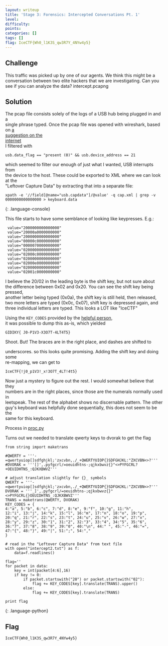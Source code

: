 ```yaml
---
layout: writeup
title: 'Stage 3: Forensics: Intercepted Conversations Pt. 1'
level:
difficulty:
points:
categories: []
tags: []
flag: IceCTF{Wh0_l1K3S_qw3R7Y_4NYw4y5}
---
```

## Challenge

This traffic was picked up by one of our agents. We think this might be
a conversation between two elite hackers that we are investigating. Can
you see if you can analyze the data? intercept.pcapng

## Solution

The pcap file consists solely of the logs of a USB hub being plugged in
and a  
single phrase typed. Once the pcap file was opened with wireshark, based
on [a  
suggestion on the  
internet][1]  
I filtered with

    usb.data_flag == "present (0)" && usb.device_address == 21

which seemed to filter our enough of just what I wanted, USB interrupts
from  
the device to the host. These could be exported to XML where we can look
at the  
"Leftover Capture Data" by extracting that into a separate file:

    xpath -e '//field[@name="usb.capdata"]/@value' -q cap.xml | grep -v 0000000000000000 > keyboard.data
{: .language-console}

This file starts to have some semblance of looking like keypresses.
E.g.:

     value="2000000000000000"
     value="20000a0000000000"
     value="2000000000000000"
     value="00000c0000000000"
     value="0000070000000000"
     value="0200000000000000"
     value="02000c0000000000"
     value="0200000000000000"
     value="02000e0000000000"
     value="0200000000000000"
     value="02001c0000000000"

I believe the 20/02 in the leading byte is the shift key, but not sure
about  
the difference between 0x02 and 0x20. You can see the shift key being
pressed,  
another letter being typed (0x0a), the shift key is still held, then
released,  
two more letters are typed (0x0c, 0x07), shift key is depressed again,
and  
three individual letters are typed. This looks a LOT like "IceCTF"

Using the `KEY_CODES` provided by the [helpful person][2],  
it was possible to dump this as-is, which yielded

    GIDIKY{ J0-P1V3-X3O7T-4LT4T5}

Shoot. But! The braces are in the right place, and dashes are shifted to

underscores. so this looks quite promising. Adding the shift key and
doing some  
re-mapping, we can get to

    IceCTF{!j0_p1V3!_x!3O7T_4LT!4t5}

Now just a mystery to figure out the rest. I would somewhat believe that
they  
numbers are in the right places, since those are the numerals normally
used in  
leetspeak. The rest of the alphabet shows no discernable pattern. The
other  
guy's keyboard was helpfully done sequentially, this does not seem to be
the  
same for this keyboard.

Process in [proc.py](writeupfiles/proc.py)

Turns out we needed to translate qwerty keys to dvorak to get the flag

    from string import maketrans
    
    #QWERTY = '''-=qwertyuiop[]sdfghjkl;'zxcvbn,./_+QWERTYUIOP{}SDFGHJKL:"ZXCVBN<>?'''
    #DVORAK = '''[]',.pyfgcrl/=oeuidhtns-;qjkxbwvz{}"<>PYFGCRL?+OEUIDHTNS_:QJKXBWVZ'''
    
    # adjust translation slightly for {}_ symbols
    QWERTY = '''-=qwertyuiop[]sdfghjkl;'zxcvbn,./_+QWERTYUIOP{}SDFGHJKL:"ZXCVBN<>?'''
    DVORAK = '''_]',.pyfgcrl/=oeuidhtns-;qjkxbwvz{}"<>PYFGCRL{}OEUIDHTNS_:QJKXBWVZ'''
    TRANS = maketrans(QWERTY, DVORAK)
    KEY_CODES = {
    4:"a", 5:"b", 6:"c", 7:"d", 8:"e", 9:"f", 10:"g", 11:"h",
    12:"i", 13:"j", 14:"k", 15:"l", 16:"m", 17:"n", 18:"o", 19:"p",
    20:"q", 21:"r", 22:"s", 23:"t", 24:"u", 25:"v", 26:"w", 27:"x",
    28:"y", 29:"z", 30:"1", 31:"2", 32:"3", 33:"4", 34:"5", 35:"6",
    36:"7", 37:"8", 38:"9", 39:"0", 40:"\n", 44:" ", 45:"-", 46:"=",
    47:"{", 48:"}", 49:"|", 51:";", 54:","
    }
    
    # read in the "Leftover Capture Data" from text file
    with open("intercept2.txt") as f:
        data=f.readlines()
    
    flag=''
    for packet in data:    
        key = int(packet[4:6],16)
        if key != 0:
            if packet.startswith("20") or packet.startswith("02"):
                flag += KEY_CODES[key].translate(TRANS).upper()
            else:
                flag += KEY_CODES[key].translate(TRANS)
    
    print flag
{: .language-python}

## Flag

    IceCTF{Wh0_l1K3S_qw3R7Y_4NYw4y5}



[1]: https://ask.wireshark.org/questions/11054/analysing-usb-traffic
[2]: https://webstersprodigy.net/2012/11/09/csaw-2012-quals-tutorialwriteup/
